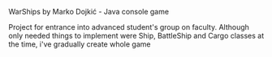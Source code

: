 WarShips by Marko Dojkić - Java console game

Project for entrance into advanced student's group on faculty.
Although only needed things to implement were Ship, BattleShip and Cargo classes at the time, i've gradually create whole game
